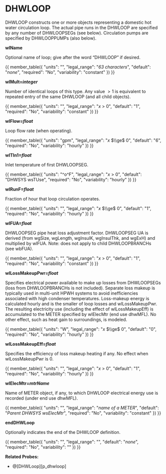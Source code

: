 # DHWLOOP

DHWLOOP constructs one or more objects representing a domestic hot water circulation loop. The actual pipe runs in the DHWLOOP are specified by any number of DHWLOOPSEGs (see below). Circulation pumps are specified by DHWLOOPPUMPs (also below).

**wlName**

Optional name of loop; give after the word “DHWLOOP” if desired.

{{
  member_table({
    "units": "",
    "legal_range": "*63 characters*", 
    "default": "*none*",
    "required": "No",
    "variability": "constant" 
  })
}}

**wlMult=*integer***

Number of identical loops of this type. Any value $>1$ is equivalent to repeated entry of the same DHWLOOP (and all child objects).

{{
  member_table({
    "units": "",
    "legal_range": "*x* $>$ 0", 
    "default": "1",
    "required": "No",
    "variability": "constant" 
  })
}}

**wlFlow=*float***

Loop flow rate (when operating).

{{
  member_table({
    "units": "gpm",
    "legal_range": "*x* $\\ge$ 0", 
    "default": "6",
    "required": "No",
    "variability": "hourly" 
  })
}}

**wlTIn1=*float***

Inlet temperature of first DHWLOOPSEG.

{{
  member_table({
    "units": "^o^F",
    "legal_range": "*x* $>$ 0", 
    "default": "DHWSYS wsTUse",
    "required": "No",
    "variability": "hourly" 
  })
}}

**wlRunF=*float***

Fraction of hour that loop circulation operates.

{{
  member_table({
    "units": "",
    "legal_range": "*x* $\\ge$ 0", 
    "default": "1",
    "required": "No",
    "variability": "hourly" 
  })
}}

**wlFUA=*float***

DHWLOOPSEG pipe heat loss adjustment factor.  DHWLOOPSEG UA is derived (from wgSize, wgLength, wgInsulK, wgInsulThk, and wgExH) and multiplied by wlFUA.  Note: does not apply to child DHWLOOPBRANCHs (see wbFUA).

{{
  member_table({
    "units": "",
    "legal_range": "*x* $>$ 0", 
    "default": "1",
    "required": "No",
    "variability": "constant" 
  })
}}

**wlLossMakeupPwr=*float***

Specifies electrical power available to make up losses from DHWLOOPSEGs (loss from DHWLOOPBRANCHs is not included). Separate loss makeup is typically used in multi-unit HPWH systems to avoid inefficiencies associated with high condenser temperatures.  Loss-makeup energy is calculated hourly and is the smaller of loop losses and wlLossMakeupPwr.  The resulting electricity use (including the effect of wlLossMakeupEff) is accumulated to the METER specified by wlElecMtr (end use dhwMFL). No other effect, such as heat gain to surroundings, is modeled.

{{
  member_table({
    "units": "W",
    "legal_range": "*x* $\\ge$ 0", 
    "default": "0",
    "required": "No",
    "variability": "hourly" 
  })
}}

**wlLossMakeupEff=*float***

Specifies the efficiency of loss makeup heating if any.  No effect when wlLossMakeupPwr is 0.

{{
  member_table({
    "units": "",
    "legal_range": "*x* $>$ 0", 
    "default": "1",
    "required": "No",
    "variability": "hourly" 
  })
}}

**wlElecMtr=*mtrName***

Name of METER object, if any, to which DHWLOOP electrical energy use is recorded (under end use dhwMFL).

{{
  member_table({
    "units": "",
    "legal_range": "*name of a METER*", 
    "default": "*Parent DHWSYS wsElecMtr*",
    "required": "No",
    "variability": "constant" 
  })
}}

**endDHWLoop**

Optionally indicates the end of the DHWLOOP definition.

{{
  member_table({
    "units": "",
    "legal_range": "", 
    "default": "*none*",
    "required": "No",
    "variability": "" 
  })
}}

**Related Probes:**

- @[DHWLoop][p_dhwloop]
